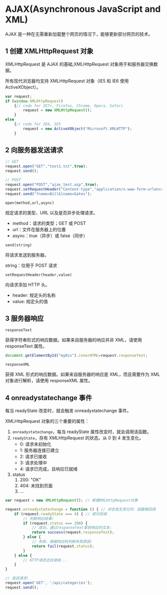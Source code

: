 # AJAX(Asynchronous JavaScript and XML)

AJAX 是一种在无需重新加载整个网页的情况下，能够更新部分网页的技术。

## 1 创建 XMLHttpRequest 对象

XMLHttpRequest 是 AJAX 的基础,XMLHttpRequest 对象用于和服务器交换数据。

所有现代浏览器均支持 XMLHttpRequest 对象（IE5 和 IE6 使用 ActiveXObject）。

```js
var request;
if (window.XMLHttpRequest)
    {// code for IE7+, Firefox, Chrome, Opera, Safari
        request = new XMLHttpRequest();
    }
else
    {// code for IE6, IE5
        request = new ActiveXObject("Microsoft.XMLHTTP");
    }
```

## 2 向服务器发送请求

```js
// GET
request.open("GET","test1.txt",true);
request.send();

// POST
request.open("POST","ajax_test.asp",true);
request.setRequestHeader("Content-type","application/x-www-form-urlencoded");
request.send("fname=Bill&lname=Gates");
```

`open(method,url,async)`

规定请求的类型、URL 以及是否异步处理请求。

- method：请求的类型；GET 或 POST
- url：文件在服务器上的位置
- async：true（异步）或 false（同步）

`send(string)`

将请求发送到服务器。

string：仅用于 POST 请求

`setRequestHeader(header,value)`

向请求添加 HTTP 头。

- header: 规定头的名称
- value: 规定头的值

## 3 服务器响应

`responseText`

获得字符串形式的响应数据。如果来自服务器的响应并非 XML，请使用 responseText 属性。

```js
document.getElementById("myDiv").innerHTML=request.responseText;
```

`responseXML`

获得 XML 形式的响应数据。如果来自服务器的响应是 XML，而且需要作为 XML 对象进行解析，请使用 responseXML 属性。

## 4 onreadystatechange 事件

每当 readyState 改变时，就会触发 onreadystatechange 事件。

XMLHttpRequest 对象的三个重要的属性：

1. `onreadystatechange`，每当 readyState 属性改变时，就会调用该函数。
2. `readyState`，存有 XMLHttpRequest 的状态。从 0 到 4 发生变化。
   - 0: 请求未初始化
   - 1: 服务器连接已建立
   - 2: 请求已接收
   - 3: 请求处理中
   - 4: 请求已完成，且响应已就绪
3. status
   1. 200: "OK"
   2. 404: 未找到页面
   3. ...

```js
var request = new XMLHttpRequest(); // 新建XMLHttpRequest对象

request.onreadystatechange = function () { // 状态发生变化时，函数被回调
    if (request.readyState === 4) { // 成功完成
        // 判断响应结果:
        if (request.status === 200) {
            // 成功，通过responseText拿到响应的文本:
            return success(request.responseText);
        } else {
            // 失败，根据响应码判断失败原因:
            return fail(request.status);
        }
    } else {
        // HTTP请求还在继续...
    }
}

// 发送请求:
request.open('GET', '/api/categories');
request.send();
```
